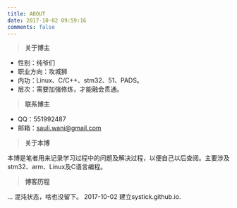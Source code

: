 ```yaml
---
title: ABOUT
date: 2017-10-02 09:59:16
comments: false
---
```

> **关于博主**

- 性别：纯爷们
- 职业方向：攻城狮
- 内功：Linux、C/C++、stm32、51、PADS。
- 层次：需要加强修炼，才能融会贯通。

> **联系博主**   

- QQ：551992487
- 邮箱：<a href="mailto:sauli.wani@gmail.com ">sauli.wani@gmail.com</a>

> **关于本博**   

本博是笔者用来记录学习过程中的问题及解决过程，以便自己以后查阅。主要涉及stm32、arm、Linux及C语言编程。

> **博客历程**

   ... 	   混沌状态，啥也没留下。
2017-10-02 建立systick.github.io.